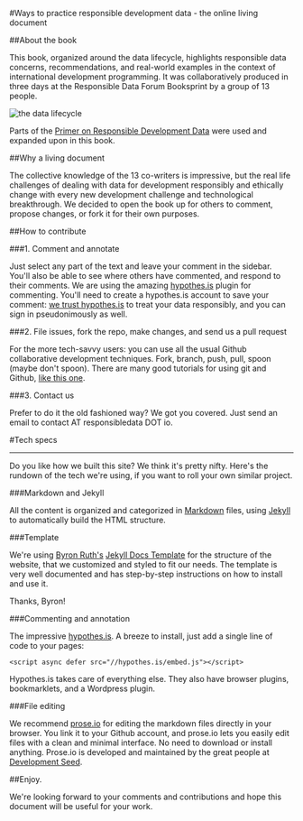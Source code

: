 #Ways to practice responsible development data - the online living document

##About the book

This book, organized around the data lifecycle, highlights responsible data concerns, recommendations, and real-world examples in the context of international development programming. It was collaboratively produced in three days at the Responsible Data Forum Booksprint by a group of 13 people. 

![the data lifecycle](http://the-engine-room.github.io/rdf-primer/assets/1.6.cycle.png)

Parts of the [Primer on Responsible Development Data](https://responsibledata.io/forums/primer-responsible-data-in-development/) were used and expanded upon in this book. 

##Why a living document

The collective knowledge of the 13 co-writers is impressive, but the real life challenges of dealing with data for development responsibly and ethically change with every new development challenge and technological breakthrough. We decided to open the book up for others to comment, propose changes, or fork it for their own purposes.

##How to contribute

###1. Comment and annotate

Just select any part of the text and leave your comment in the sidebar. You'll also be able to see where others have commented, and respond to their comments. We are using the amazing [hypothes.is](https://hypothes.is/) plugin for commenting. You'll need to create a hypothes.is account to save your comment: [we trust hypothes.is](https://hypothes.is/principles/) to treat your data responsibly, and you can sign in pseudonimously as well.

###2. File issues, fork the repo, make changes, and send us a pull request

For the more tech-savvy users: you can use all the usual Github collaborative development techniques. Fork, branch, push, pull, spoon (maybe don't spoon). There are many good tutorials for using git and Github, [like this one](https://try.github.io/levels/1/challenges/1).

###3. Contact us

Prefer to do it the old fashioned way? We got you covered. Just send an email to contact AT responsibledata DOT io.

#Tech specs
________________________

Do you like how we built this site? We think it's pretty nifty. Here's the rundown of the tech we're using, if you want to roll your own similar project.

###Markdown and Jekyll

All the content is organized and categorized in [Markdown](https://help.github.com/articles/markdown-basics/) files, using [Jekyll](http://jekyllrb.com/) to automatically build the HTML structure.

###Template

We're using [Byron Ruth's](https://github.com/bruth) [Jekyll Docs Template](http://bruth.github.io/jekyll-docs-template) for the structure of the website, that we customized and styled to fit our needs. The template is very well documented and has step-by-step instructions on how to install and use it.

Thanks, Byron!

###Commenting and annotation

The impressive [hypothes.is](https://hypothes.is/). A breeze to install, just add a single line of code to your pages:

	<script async defer src="//hypothes.is/embed.js"></script>

Hypothes.is takes care of everything else. They also have browser plugins, bookmarklets, and a Wordpress plugin.

###File editing

We recommend [prose.io](http://prose.io/) for editing the markdown files directly in your browser. You link it to your Github account, and prose.io lets you easily edit files with a clean and minimal interface. No need to download or install anything. Prose.io is developed and maintained by the great people at [Development Seed](http://developmentseed.org/).

##Enjoy.

We're looking forward to your comments and contributions and hope this document will be useful for your work.
